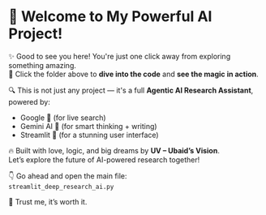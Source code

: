 # 👋 Welcome to My Powerful AI Project!

✨ Good to see you here! You're just one click away from exploring something amazing.  
📂 Click the folder above to **dive into the code** and **see the magic in action**.

🔍 This is not just any project — it's a full **Agentic AI Research Assistant**, powered by:
- Google 🔎 (for live search)
- Gemini AI 🧠 (for smart thinking + writing)
- Streamlit 🎨 (for a stunning user interface)

🔥 Built with love, logic, and big dreams by **UV – Ubaid’s Vision**.  
Let’s explore the future of AI-powered research together!

👇 Go ahead and open the main file:  
`streamlit_deep_research_ai.py`

🧠 Trust me, it’s worth it.
